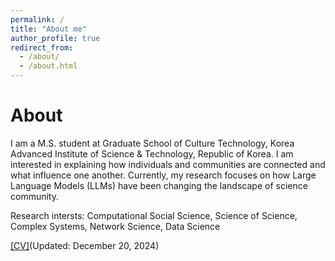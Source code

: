 ```yaml
---
permalink: /
title: "About me"
author_profile: true
redirect_from: 
  - /about/
  - /about.html
---
```


About
======
I am a M.S. student at Graduate School of Culture Technology, Korea Advanced Institute of Science & Technology, Republic of Korea. I am interested in explaining how individuals and communities are connected and what influence one another. Currently, my research focuses on how Large Language Models (LLMs) have been changing the landscape of science community.

Research intersts: Computational Social Science, Science of Science, Complex Systems, Network Science, Data Science

[[CV]](/files/cv-202412.pdf)(Updated: December 20, 2024)
